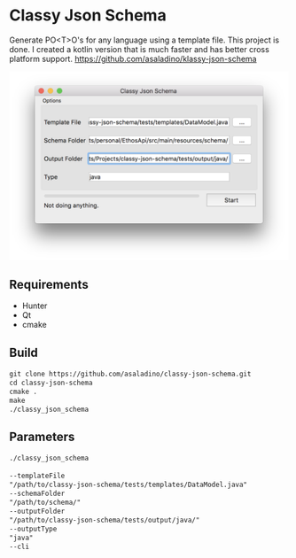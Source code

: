 # Classy Json Schema

Generate PO&lt;T>O's for any language using a template file. This project is done. I created a kotlin version that is much faster and has better cross platform support. https://github.com/asaladino/klassy-json-schema

![Classy Json Schema](docs/main-window.png "Classy Json Schema")

## Requirements
- Hunter
- Qt
- cmake

## Build
```
git clone https://github.com/asaladino/classy-json-schema.git
cd classy-json-schema
cmake .
make
./classy_json_schema 
```

## Parameters
```
./classy_json_schema

--templateFile
"/path/to/classy-json-schema/tests/templates/DataModel.java"
--schemaFolder
"/path/to/schema/"
--outputFolder
"/path/to/classy-json-schema/tests/output/java/"
--outputType
"java"
--cli
```
